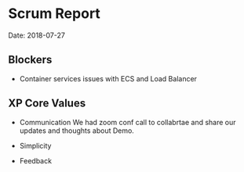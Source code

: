 # Scrum Report

Date: 2018-07-27

## Blockers

- Container services issues with ECS and Load Balancer


## XP Core Values

- Communication
We had  zoom conf call  to collabrtae and share our updates and thoughts about Demo.

- Simplicity


- Feedback

